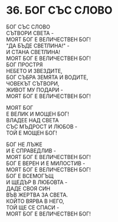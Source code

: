 # 36. БОГ СЪС СЛОВО  
  
БОГ СЪС СЛОВО  
СЪТВОРИ СВЕТА -  
МОЯТ БОГ Е ВЕЛИЧЕСТВЕН БОГ!  
"ДА БЪДЕ СВЕТЛИНА!" -  
И СТАНА СВЕТЛИНА!  
МОЯТ БОГ Е ВЕЛИЧЕСТВЕН БОГ!  
БОГ ПРОСТРЯ  
НЕБЕТО И ЗВЕЗДИТЕ,  
БОГ СЪБРА ЗЕМЯТА И ВОДИТЕ,  
ЧОВЕКЪТ СЪТВОРИ,  
ЖИВОТ МУ ПОДАРИ -  
МОЯТ БОГ Е ВЕЛИЧЕСТВЕН БОГ!  
  
МОЯТ БОГ  
Е ВЕЛИК И МОЩЕН БОГ!  
ВЛАДЕЕ НАД СВЕТА  
СЪС МЪДРОСТ И ЛЮБОВ -  
ТОЙ Е МОЩЕН БОГ!  
  
БОГ НЕ ЛЪЖЕ  
И Е СПРАВЕДЛИВ -  
МОЯТ БОГ Е ВЕЛИЧЕСТВЕН БОГ!  
БОГ Е ВЕРЕН И Е МИЛОСТИВ -  
МОЯТ БОГ Е ВЕЛИЧЕСТВЕН БОГ!  
БОГ Е ВСЕМОГЪЩ  
И ЩЕДЪР В ЛЮБОВТА -  
ДАДЕ СВОЯ СИН  
ВЪВ ЖЕРТВА ЗА СВЕТА.  
КОЙТО ВЯРВА В НЕГО,  
ТОЙ ЩЕ СЕ СПАСИ -  
МОЯТ БОГ Е ВЕЛИЧЕСТВЕН БОГ!  
  

<DownloadsButton pdf="/pdf/36-bog-sys-slovo-sytvori.pdf" />

<DownloadChordsButton pdf="/chords/36-bog-sys-slovo-sytvori_akord.pdf"/>
